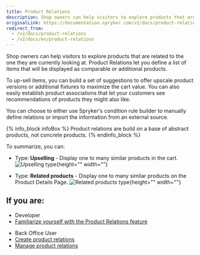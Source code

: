 ```yaml
---
title: Product Relations
description: Shop owners can help visitors to explore products that are related to the one they are currently looking at by upselling or displaying similar products.
originalLink: https://documentation.spryker.com/v2/docs/product-relations
redirect_from:
  - /v2/docs/product-relations
  - /v2/docs/en/product-relations
---
```


Shop owners can help visitors to explore products that are related to the one they are currently looking at. Product Relations let you define a list of items that will be displayed as comparable or additional products.

To up-sell items, you can build a set of suggestions to offer upscale product versions or additional fixtures to maximize the cart value. You can also easily establish product associations that let your customers see recommendations of products they might also like.

You can choose to either use Spryker's condition rule builder to manually define relations or import the information from an external source.

{% info_block infoBox %}
Product relations are build on a base of abstract products, not concrete products.
{% endinfo_block %}

To summarize, you can:

* Type: **Upselling** - Display one to many similar products in the cart.
![Upselling type](https://spryker.s3.eu-central-1.amazonaws.com/docs/Features/Product+Management/Product+Relations/Similar+products+in+the+cart.gif){height="" width=""}

* Type: **Related products** - Display one to many similar products on the Product Details Page.
![Related products type](https://spryker.s3.eu-central-1.amazonaws.com/docs/Features/Product+Management/Product+Relations/Similar+Products.gif){height="" width=""}

## If you are:

<div class="mr-container">
    <div class="mr-list-container">
        <!-- col1 -->
        <div class="mr-col">
            <ul class="mr-list mr-list-green">
                <li class="mr-title">Developer</li>
                <li><a href="https://documentation.spryker.com/v2/docs/product-relations-feature-overview" class="mr-link">Familiarize yourself with the Product Relations feature</a></li>
            </ul>
        </div>
 <!-- col2 -->
        <div class="mr-col">
            <ul class="mr-list mr-list-blue">
                <li class="mr-title"> Back Office User</li>
                <li><a href="https://documentation.spryker.com/v2/docs/creating-a-product-relation" class="mr-link">Create product relations</a></li>
                 <li><a href="https://documentation.spryker.com/v2/docs/managing-product-relations" class="mr-link">Manage product relations</a></li>
            </ul>
        </div>
           </div>  
     </div>
